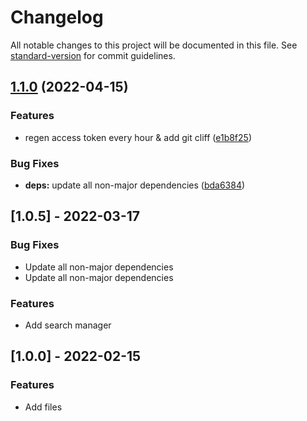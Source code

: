 # Changelog

All notable changes to this project will be documented in this file. See [standard-version](https://github.com/conventional-changelog/standard-version) for commit guidelines.

## [1.1.0](https://github.com/spotifyts/spotify.ts/compare/v1.0.5...v1.1.0) (2022-04-15)

### Features

-   regen access token every hour & add git cliff ([e1b8f25](https://github.com/spotifyts/spotify.ts/commit/e1b8f253c1dea27b3c889f82b8e4eba494fb6f5a))

### Bug Fixes

-   **deps:** update all non-major dependencies ([bda6384](https://github.com/spotifyts/spotify.ts/commit/bda63847dc9afa55eaed5a6f47d692657e393e4e))

## [1.0.5] - 2022-03-17

### Bug Fixes

-   Update all non-major dependencies
-   Update all non-major dependencies

### Features

-   Add search manager

## [1.0.0] - 2022-02-15

### Features

-   Add files
